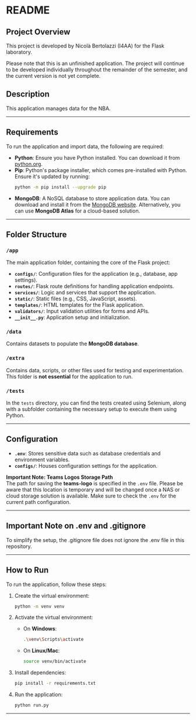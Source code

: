 # README

## Project Overview

This project is developed by Nicolà Bertolazzi (I4AA) for the Flask laboratory.

Please note that this is an unfinished application. The project will continue to be developed individually throughout the remainder of the semester, and the current version is not yet complete.


## Description

This application manages data for the NBA.  

---

## Requirements

To run the application and import data, the following are required:

- **Python**: Ensure you have Python installed. You can download it from [python.org](https://www.python.org/downloads/).
- **Pip**: Python's package installer, which comes pre-installed with Python. Ensure it's updated by running:
  ```bash
  python -m pip install --upgrade pip
  ```
- **MongoDB**: A NoSQL database to store application data. You can download and install it from the [MongoDB website](https://www.mongodb.com/try/download/community). Alternatively, you can use **MongoDB Atlas** for a cloud-based solution.


---

## Folder Structure

### `/app`
The main application folder, containing the core of the Flask project:
- **`configs/`**: Configuration files for the application (e.g., database, app settings).
- **`routes/`**: Flask route definitions for handling application endpoints.
- **`services/`**: Logic and services that support the application.
- **`static/`**: Static files (e.g., CSS, JavaScript, assets).
- **`templates/`**: HTML templates for the Flask application.
- **`validators/`**: Input validation utilities for forms and APIs.
- **`__init__.py`**: Application setup and initialization.

### `/data`
Contains datasets to populate the **MongoDB database**.

### `/extra`
Contains data, scripts, or other files used for testing and experimentation. 
This folder is **not essential** for the application to run.

### `/tests`
In the `tests` directory, you can find the tests created using Selenium, along with a subfolder containing the necessary setup to execute them using Python.

---

## Configuration

- **`.env`**: Stores sensitive data such as database credentials and environment variables.  
- **`configs/`**: Houses configuration settings for the application.

**Important Note: Teams Logos Storage Path**  
The path for saving the **teams-logo** is specified in the `.env` file. Please be aware that this location is temporary and will be changed once a NAS or cloud storage solution is available. Make sure to check the `.env` for the current path configuration.

--- 

## Important Note on .env and .gitignore
To simplify the setup, the .gitignore file does not ignore the .env file in this repository.

--- 

## How to Run

To run the application, follow these steps:

1. Create the virtual environment:
   ```bash
   python -m venv venv
   ```

2. Activate the virtual environment:
   - On **Windows**:
     ```bash
     .\venv\Scripts\activate
     ```
   - On **Linux/Mac**:
     ```bash
     source venv/bin/activate
     ```

3. Install dependencies:
   ```bash
   pip install -r requirements.txt
   ```

4. Run the application:
   ```bash
   python run.py
   ```

---
